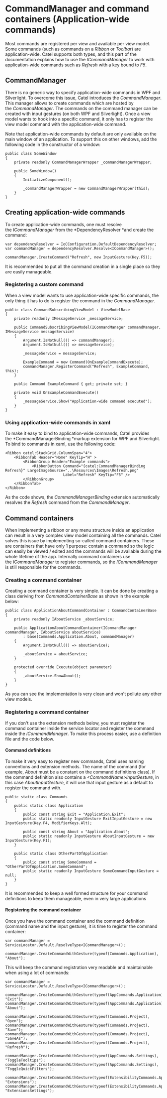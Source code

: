 # CommandManager and command containers (Application-wide commands)

Most commands are registered per view and available per view model. Some commands (such as commands on a *Ribbon* or *Toolbar*) are application-wide. Catel supports both types, and this part of the documentation explains how to use the *ICommandManager* to work with application-wide commands such as *Refresh* with a key bound to *F5*.

## CommandManager

There is no generic way to specify application-wide commands in WPF and Silverlight. To overcome this issue, Catel introduces the *CommandManager*. This manager allows to create commands which are hosted by the *CommandManager*. The commands on the command manager can be created with input gestures (on both WPF and Silverlight). Once a view model wants to hook into a specific command, it only has to register the view model command with the application-wide command.

Note that application-wide commands by default are only available on the main window of an application. To support this on other windows, add the following code in the constructor of a window:

```
public class SomeWindow
{
    private readonly CommandManagerWrapper _commandManagerWrapper;
 
    public SomeWindow()
    {
        InitializeComponent();
 
        _commandManagerWrapper = new CommandManagerWrapper(this);
    }
}
```

## Creating application-wide commands

To create application-wide commands, one must resolve the *ICommandManager* from the *DependencyResolver *and create the command:

```
var dependencyResolver = IoCConfiguration.DefaultDependencyResolver;
var commandManager = dependencyResolver.Resolve<ICommandManager>();
 
commandManager.CreateCommand("Refresh", new InputGesture(Key.F5));
```

It is recommended to put all the command creation in a single place so they are easily manageable.

### Registering a custom command

When a view model wants to use application-wide specific commands, the only thing it has to do is register the command in the *CommandManager*.

```
public class CommandSubscribingViewModel : ViewModelBase
{
    private readonly IMessageService _messageService;

    public CommandSubscribingViewModel(ICommandManager commandManager, IMessageService messageService)
    {
        Argument.IsNotNull(() => commandManager);
        Argument.IsNotNull(() => messageService);
    
        _messageService = messageService;
    
        ExampleCommand = new Command(OnExampleCommandExecute);
        commandManager.RegisterCommand("Refresh", ExampleCommand, this);
    }

    public Command ExampleCommand { get; private set; }

    private void OnExampleCommandExecute()
    {
        _messageService.Show("Application-wide command executed");
    }
}
```

### Using application-wide commands in xaml

To make it easy to bind to application-wide commands, Catel provides the *CommandManagerBinding *markup extension for WPF and Silverlight. To bind to commands in xaml, use the following code:

```
<Ribbon catel:StackGrid.ColumnSpan="4">
    <RibbonTab Header="Home" KeyTip="H" >
        <RibbonGroup Header="Example commands">
            <RibbonButton Command="{catel:CommandManagerBinding Refresh}" LargeImageSource="..\Resources\Images\Refresh.png" 
                          Label="Refresh" KeyTip="F5" />
        </RibbonGroup>
    </RibbonTab>
</Ribbon>
```

As the code shows, the *CommandManagerBinding* extension automatically resolves the *Refresh* command from the *CommandManager*.

## Command containers

When implementing a ribbon or any menu structure inside an application can result in a very complex view model containing all the commands. Catel solves this issue by implementing so-called command containers. These are containers that have only 1 purpose: contain a command so the logic can easily be viewed / edited and the commands will be available during the whole lifetime of the app. Internally command containers use the *ICommandManager* to register commands, so the *ICommandManager* is still responsible for the commands.

### Creating a command container

Creating a command container is very simple. It can be done by creating a class deriving from *CommandContainerBase* as shown in the example below:

```
public class ApplicationAboutCommandContainer : CommandContainerBase
{
    private readonly IAboutService _aboutService;

    public ApplicationAboutCommandContainer(ICommandManager commandManager, IAboutService aboutService)
        : base(Commands.Application.About, commandManager)
    {
        Argument.IsNotNull(() => aboutService);

        _aboutService = aboutService;
    }

    protected override Execute(object parameter)
    {
        _aboutService.ShowAbout();
    }
}
```

As you can see the implementation is very clean and won't pollute any other view models.

### Registering a command container

If you don't use the extension methods below, you must register the command container inside the service locator and register the command inside the *ICommandManager*. To make this process easier, use a definition file and the code below.

#### Command definitions

To make it very easy to register new commands, Catel uses naming conventions and extension methods. The name of the command (for example, *About* must be a constant on the command definitions class). If the command definition also contains a *\<CommandName\>InputGesture*, in this case *AboutInputGesture*, it will use that input gesture as a default to register the command with.

```
public static class Commands
{
    public static class Application
    {
        public const string Exit = "Application.Exit";
        public static readonly InputGesture ExitInputGesture = new InputGesture(Key.F4, ModifierKeys.Alt);

        public const string About = "Application.About";
        public static readonly InputGesture AboutInputGesture = new InputGesture(Key.F1);
    }
 
    public static class OtherPartOfApplication
    {
        public const string SomeCommand = "OtherPartOfApplication.SomeCommand";
        public static readonly InputGesture SomeCommandInputGesture = null;
    }
}
```

It is recommended to keep a well formed structure for your command definitions to keep them manageable, even in very large applications

#### Registering the command container

Once you have the command container and the command definition (command name and the input gesture), it is time to register the command container:

```
var commandManager = ServiceLocator.Default.ResolveType<ICommandManager>();
 
commandManager.CreateCommandWithGesture(typeof(Commands.Application), "About");
```

This will keep the command registration very readable and maintainable when using a lot of commands:

```
var commandManager = ServiceLocator.Default.ResolveType<ICommandManager>();
 
commandManager.CreateCommandWithGesture(typeof(AppCommands.Application), "Exit");
commandManager.CreateCommandWithGesture(typeof(AppCommands.Application), "About");

commandManager.CreateCommandWithGesture(typeof(Commands.Project), "Open");
commandManager.CreateCommandWithGesture(typeof(Commands.Project), "Save");
commandManager.CreateCommandWithGesture(typeof(Commands.Project), "SaveAs");
commandManager.CreateCommandWithGesture(typeof(Commands.Project), "Refresh");

commandManager.CreateCommandWithGesture(typeof(AppCommands.Settings), "ToggleTooltips");
commandManager.CreateCommandWithGesture(typeof(AppCommands.Settings), "ToggleQuickFilters");

commandManager.CreateCommandWithGesture(typeof(ExtensibilityCommands.Application), "Extensions");
commandManager.CreateCommandWithGesture(typeof(ExtensibilityCommands.Application), "ExtensionsSettings");
```
